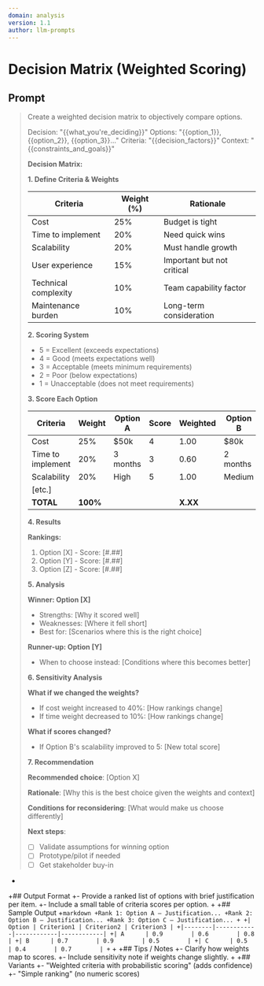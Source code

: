 ```yaml
---
domain: analysis
version: 1.1
author: llm-prompts
---
```


# Decision Matrix (Weighted Scoring)

## Prompt
> Create a weighted decision matrix to objectively compare options.
>
> Decision: "{{what_you're_deciding}}"
> Options: "{{option_1}}, {{option_2}}, {{option_3}}..."
> Criteria: "{{decision_factors}}"
> Context: "{{constraints_and_goals}}"
>
> **Decision Matrix:**
>
> **1. Define Criteria & Weights**
>
> | Criteria | Weight (%) | Rationale |
> |----------|------------|-----------|
> | Cost | 25% | Budget is tight |
> | Time to implement | 20% | Need quick wins |
> | Scalability | 20% | Must handle growth |
> | User experience | 15% | Important but not critical |
> | Technical complexity | 10% | Team capability factor |
> | Maintenance burden | 10% | Long-term consideration |
> 
> **2. Scoring System**
> - 5 = Excellent (exceeds expectations)
> - 4 = Good (meets expectations well)
> - 3 = Acceptable (meets minimum requirements)
> - 2 = Poor (below expectations)
> - 1 = Unacceptable (does not meet requirements)
> 
> **3. Score Each Option**
> 
> | Criteria | Weight | Option A | Score | Weighted | Option B | Score | Weighted | Option C | Score | Weighted |
> |----------|--------|----------|-------|----------|----------|-------|----------|----------|-------|----------|
> | Cost | 25% | $50k | 4 | 1.00 | $80k | 2 | 0.50 | $65k | 3 | 0.75 |
> | Time to implement | 20% | 3 months | 3 | 0.60 | 2 months | 4 | 0.80 | 4 months | 2 | 0.40 |
> | Scalability | 20% | High | 5 | 1.00 | Medium | 3 | 0.60 | High | 4 | 0.80 |
> | [etc.] |  |  |  |  |  |  |  |  |  |  |
> | **TOTAL** | **100%** |  |  | **X.XX** |  |  | **Y.YY** |  |  | **Z.ZZ** |
> 
> **4. Results**
> 
> **Rankings:**
> 1. Option [X] - Score: [#.##]
> 2. Option [Y] - Score: [#.##]
> 3. Option [Z] - Score: [#.##]
> 
> **5. Analysis**
> 
> **Winner: Option [X]**
> - Strengths: [Why it scored well]
> - Weaknesses: [Where it fell short]
> - Best for: [Scenarios where this is the right choice]
> 
> **Runner-up: Option [Y]**
> - When to choose instead: [Conditions where this becomes better]
> 
> **6. Sensitivity Analysis**
> 
> **What if we changed the weights?**
> - If cost weight increased to 40%: [How rankings change]
> - If time weight decreased to 10%: [How rankings change]
> 
> **What if scores changed?**
> - If Option B's scalability improved to 5: [New total score]
> 
> **7. Recommendation**
> 
> **Recommended choice**: [Option X]
> 
> **Rationale**: [Why this is the best choice given the weights and context]
> 
> **Conditions for reconsidering**: [What would make us choose differently]
> 
> **Next steps**:
> - [ ] Validate assumptions for winning option
> - [ ] Prototype/pilot if needed
> - [ ] Get stakeholder buy-in
+
+## Output Format
+- Provide a ranked list of options with brief justification per item.
+- Include a small table of criteria scores per option.
+
+## Sample Output
+```markdown
+Rank 1: Option A — Justification...
+Rank 2: Option B — Justification...
+Rank 3: Option C — Justification...
+
+| Option | Criterion1 | Criterion2 | Criterion3 |
+|--------|------------|------------|------------|
+| A      | 0.9        | 0.6        | 0.8        |
+| B      | 0.7        | 0.9        | 0.5        |
+| C      | 0.5        | 0.4        | 0.7        |
+```
+
+## Tips / Notes
+- Clarify how weights map to scores.
+- Include sensitivity note if weights change slightly.
+
+## Variants
+- "Weighted criteria with probabilistic scoring" (adds confidence)
+- "Simple ranking" (no numeric scores)
